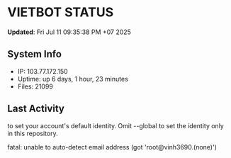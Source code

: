 # VIETBOT STATUS
**Updated**: Fri Jul 11 09:35:38 PM +07 2025

## System Info
- IP: 103.77.172.150
- Uptime: up 6 days, 1 hour, 23 minutes
- Files: 21099

## Last Activity

to set your account's default identity.
Omit --global to set the identity only in this repository.

fatal: unable to auto-detect email address (got 'root@vinh3690.(none)')
